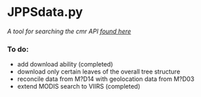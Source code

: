 # JPPSdata.py

*A tool for searching the cmr API [found here](https://cmr.earthdata.nasa.gov)*

### To do:
- add download ability (completed)
- download only certain leaves of the overall tree structure
- reconcile data from M?D14 with geolocation data from M?D03
- extend MODIS search to VIIRS (completed)
